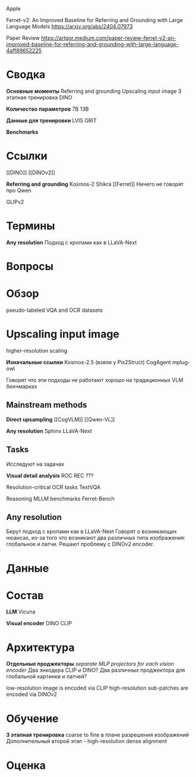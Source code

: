 
Apple

Ferret-v2: An Improved Baseline for Referring and Grounding with Large Language Models
https://arxiv.org/abs/2404.07973

Paper Review
https://artgor.medium.com/paper-review-ferret-v2-an-improved-baseline-for-referring-and-grounding-with-large-language-4aff89652225


# Сводка

**Основные моменты**
Referring and grounding
Upscaling input image
3 этапная тренировка
DINO

**Количество параметров**
7B
13B

**Данные для тренировки**
LVIS
GRIT

**Benchmarks**


# Ссылки

[[DINO]]
[[DINOv2]]


**Referring and grounding**
Kosmos-2
Shikra
[[Ferret]]
Ничего не говорят про Qwen

GLIPv2


# Термины

**Any resolution**
Подход с кропами как в LLaVA-Next


# Вопросы


# Обзор

pseudo-labeled VQA and OCR datasets


# Upscaling input image
higher-resolution scaling

**Изначальные ссылки**
Kosmos-2.5 (взяли у Pix2Struct)
CogAgent
mplug-owl

Говорят что эти подходы не работают хорошо на традиционных VLM бенчмарках

## Mainstream methods

**Direct upsampling**
[[CogVLM]]
[[Qwen-VL]]

**Any resolution**
Sphinx
LLaVA-Next

## Tasks
Исследуют на задачах

**Visual detail analysis**
ROC
REC
???

Resolution-critical OCR tasks
TextVQA

Reasoning MLLM benchmarks
Ferret-Bench

## Any resolution

Берут подход с кропами как в LLaVA-Next
Говорят о возникающих нюансах, из-за того что возникают два различных типа изображения: глобальное и патчи.
Решают проблему с DINOv2 encoder.

# Данные

# Состав

**LLM**
Vicuna

**Visual encoder**
DINO
CLIP

# Архитектура


**Отдельные проджекторы**
*separate MLP projectors for each vision encoder*
Два энкодера CLIP и DINO?
Два различных проджектора для глобальной картинки и патчей?

low-resolution image is encoded via CLIP
high-resolution sub-patches are encoded via DINOv2



# Обучение

**3 этапная тренировка**
coarse to fine в плане разрешения изображений
Дополнительный второй этап - high-resolution dense alignment


# Оценка

